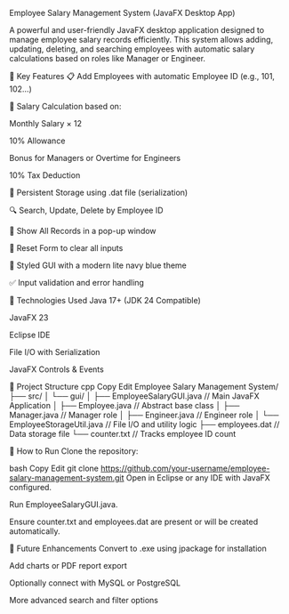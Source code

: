 Employee Salary Management System (JavaFX Desktop App)

A powerful and user-friendly JavaFX desktop application designed to manage employee salary records efficiently. This system allows adding, updating, deleting, and searching employees with automatic salary calculations based on roles like Manager or Engineer.

🚀 Key Features
📋 Add Employees with automatic Employee ID (e.g., 101, 102…)

🧮 Salary Calculation based on:

Monthly Salary × 12

10% Allowance

Bonus for Managers or Overtime for Engineers

10% Tax Deduction

💾 Persistent Storage using .dat file (serialization)

🔍 Search, Update, Delete by Employee ID

📃 Show All Records in a pop-up window

🔁 Reset Form to clear all inputs

🎨 Styled GUI with a modern lite navy blue theme

✅ Input validation and error handling

🧩 Technologies Used
Java 17+ (JDK 24 Compatible)

JavaFX 23

Eclipse IDE

File I/O with Serialization

JavaFX Controls & Events

📂 Project Structure
cpp
Copy
Edit
Employee Salary Management System/
├── src/
│   └── gui/
│       ├── EmployeeSalaryGUI.java     // Main JavaFX Application
│       ├── Employee.java              // Abstract base class
│       ├── Manager.java               // Manager role
│       ├── Engineer.java              // Engineer role
│       └── EmployeeStorageUtil.java   // File I/O and utility logic
├── employees.dat                      // Data storage file
└── counter.txt                        // Tracks employee ID count

🔧 How to Run
Clone the repository:

bash
Copy
Edit
git clone https://github.com/your-username/employee-salary-management-system.git
Open in Eclipse or any IDE with JavaFX configured.

Run EmployeeSalaryGUI.java.

Ensure counter.txt and employees.dat are present or will be created automatically.

📌 Future Enhancements
Convert to .exe using jpackage for installation

Add charts or PDF report export

Optionally connect with MySQL or PostgreSQL

More advanced search and filter options
